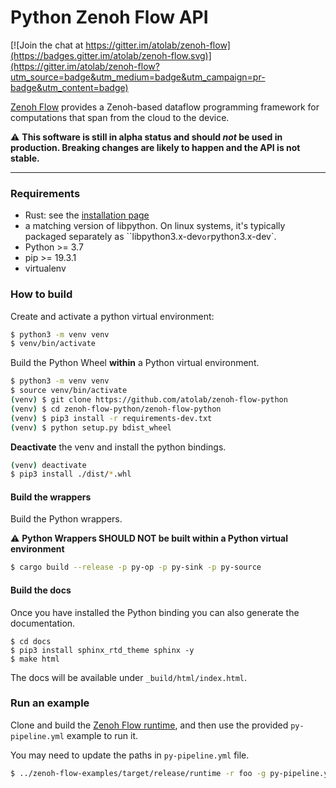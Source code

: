 # Python Zenoh Flow API

[![Join the chat at https://gitter.im/atolab/zenoh-flow](https://badges.gitter.im/atolab/zenoh-flow.svg)](https://gitter.im/atolab/zenoh-flow?utm_source=badge&utm_medium=badge&utm_campaign=pr-badge&utm_content=badge)

[Zenoh Flow](https://github.com/eclipse-zenoh/zenoh-flow) provides a Zenoh-based dataflow programming framework for computations that span from the cloud to the device.

:warning: **This software is still in alpha status and should _not_ be used in production. Breaking changes are likely to happen and the API is not stable.**

-----------

### Requirements

- Rust: see the [installation page](https://www.rust-lang.org/tools/install)
- a matching version of libpython. On linux systems, it's typically packaged separately as ``libpython3.x-dev` or `python3.x-dev`.
- Python >= 3.7
- pip >= 19.3.1
- virtualenv




### How to build

Create and activate a python virtual environment:

```bash
$ python3 -m venv venv
$ venv/bin/activate
```

Build the Python Wheel **within** a Python virtual environment.

```bash
$ python3 -m venv venv
$ source venv/bin/activate
(venv) $ git clone https://github.com/atolab/zenoh-flow-python
(venv) $ cd zenoh-flow-python/zenoh-flow-python
(venv) $ pip3 install -r requirements-dev.txt
(venv) $ python setup.py bdist_wheel
```

**Deactivate** the venv and install the python bindings.

```bash
(venv) deactivate
$ pip3 install ./dist/*.whl
```

#### Build the wrappers

Build the Python wrappers.

:warning: **Python Wrappers SHOULD NOT be built within a Python virtual environment**

```bash
$ cargo build --release -p py-op -p py-sink -p py-source
```

#### Build the docs

Once you have installed the Python binding you can also generate the documentation.
```
$ cd docs
$ pip3 install sphinx_rtd_theme sphinx -y
$ make html
```

The docs will be available under `_build/html/index.html`.


### Run an example

Clone and build the [Zenoh Flow runtime](https://github.com/atolab/zenoh-flow-examples), and then use the provided `py-pipeline.yml` example to run it.

You may need to update the paths in `py-pipeline.yml` file.

```bash
$ ../zenoh-flow-examples/target/release/runtime -r foo -g py-pipeline.yml -l loader-config.yml
```


